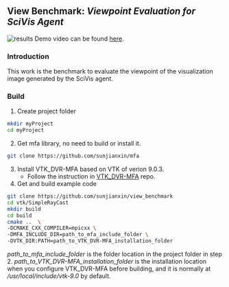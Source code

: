 ## View Benchmark: *Viewpoint Evaluation for SciVis Agent*

![results](https://github.com/sunjianxin/view_benchmark/blob/main/doc/teaser.png)
Demo video can be found <a href="https://youtu.be/FHzvs5nITpw" target="_blank">here</a>.

### Introduction
This work is the benchmark to evaluate the viewpoint of the visualization image generated by the SciVis agent.
   
### Build
1. Create project folder
```bash
mkdir myProject
cd myProject
```
2. Get mfa library, no need to build or install it.
```bash
git clone https://github.com/sunjianxin/mfa
```
3. Install VTK_DVR-MFA based on VTK of verion 9.0.3.
    * Follow the instruction in [VTK_DVR-MFA](https://github.com/sunjianxin/VTK_MFA-DVR) repo.
4. Get and build example code
```bash
git clone https://github.com/sunjianxin/view_benchmark
cd vtk/SimpleRayCast
mkdir build
cd build
cmake ..  \
-DCMAKE_CXX_COMPILER=mpicxx \
-DMFA_INCLUDE_DIR=path_to_mfa_include_folder \
-DVTK_DIR:PATH=path_to_VTK_DVR-MFA_installation_folder
```
*path_to_mfa_include_folder* is the folder location in the project folder in step 2. *path_to_VTK_DVR-MFA_installation_folder* is the installation location when you configure VTK_DVR-MFA before building, and it is normally at */usr/local/include/vtk-9.0* by default.

